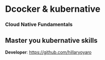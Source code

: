 # Dcocker & kubernative 
### Cloud Native Fundamentals 
## Master you kubernative skills 


**Developer**: https://github.com/hillaryoyaro
